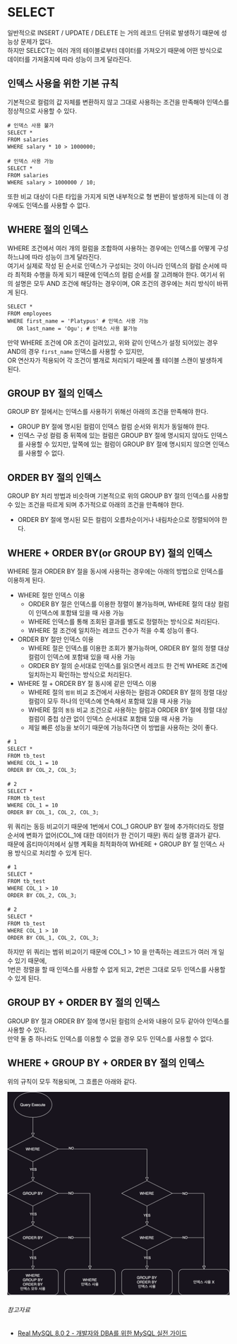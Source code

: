 # SELECT

일반적으로 INSERT / UPDATE / DELETE 는 거의 레코드 단위로 발생하기 떄문에 성능상 문제가 없다.  
하지만 SELECT는 여러 개의 테이블로부터 데이터를 가져오기 때문에 어떤 방식으로 데이터를 가져올지에 따라 성능이 크게 달라진다.

## 인덱스 사용을 위한 기본 규칙

기본적으로 컬럼의 값 자체를 변환하지 않고 그대로 사용하는 조건을 만족해야 인덱스를 정상적으로 사용할 수 있다.

```mysql
# 인덱스 사용 불가
SELECT *
FROM salaries
WHERE salary * 10 > 1000000;

# 인덱스 사용 가능
SELECT *
FROM salaries
WHERE salary > 1000000 / 10;
```

또한 비교 대상이 다른 타입을 가지게 되면 내부적으로 형 변환이 발생하게 되는데 이 경우에도 인덱스를 사용할 수 없다.

## WHERE 절의 인덱스

WHERE 조건에서 여러 개의 컬럼을 조합하여 사용하는 경우에는 인덱스를 어떻게 구성하느냐에 따라 성능이 크게 달라진다.  
여기서 실제로 작성 된 순서로 인덱스가 구성되는 것이 아니라 인덱스의 컬럼 순서에 따라 최적화 수행을 하게 되기 때문에 인덱스의 컬럼 순서를 잘 고려해야 한다.
여기서 위의 설명은 모두 AND 조건에 해당하는 경우이며, OR 조건의 경우에는 처리 방식이 바뀌게 된다.

```mysql
SELECT *
FROM employees
WHERE first_name = 'Platypus' # 인덱스 사용 가능
   OR last_name = 'Ogu'; # 인덱스 사용 불가능
```

만약 WHERE 조건에 OR 조건이 걸려있고, 위와 같이 인덱스가 설정 되어있는 경우 AND의 경우 `first_name` 인덱스를 사용할 수 있지만,  
OR 연산자가 적용되어 각 조건이 별개로 처리되기 때문에 풀 테이블 스캔이 발생하게 된다.

## GROUP BY 절의 인덱스

GROUP BY 절에서는 인덱스를 사용하기 위해선 아래의 조건을 만족해야 한다.

- GROUP BY 절에 명시된 컬럼이 인덱스 컬럼 순서와 위치가 동일해야 한다.
- 인덱스 구성 컬럼 중 뒤쪽에 있는 컬럼은 GROUP BY 절에 명시되지 않아도 인덱스를 사용할 수 있지만, 앞쪽에 있는 컬럼이 GROUP BY 절에 명시되지 않으면 인덱스를 사용할 수 없다.

## ORDER BY 절의 인덱스

GROUP BY 처리 방법과 비슷하며 기본적으로 위의 GROUP BY 절의 인덱스를 사용할 수 있는 조건을 따르게 되며 추가적으로 아래의 조건을 만족해야 한다.

- ORDER BY 절에 명시된 모든 컬럼이 오름차순이거나 내림차순으로 정렬되어야 한다.

## WHERE + ORDER BY(or GROUP BY) 절의 인덱스

WHERE 절과 ORDER BY 절을 동시에 사용하는 경우에는 아래의 방법으로 인덱스를 이용하게 된다.

- WHERE 절만 인덱스 이용
    - ORDER BY 절은 인덱스를 이용한 정렬이 불가능하며, WHERE 절의 대상 컬럼이 인덱스에 포함돼 있을 때 사용 가능
    - WHERE 인덱스를 통해 조회된 결과를 별도로 정렬하는 방식으로 처리된다.
    - WHERE 절 조건에 일치하는 레코드 건수가 적을 수록 성능이 좋다.
- ORDER BY 절만 인덱스 이용
    - WHERE 절은 인덱스를 이용한 조회가 불가능하며, ORDER BY 절의 정렬 대상 컬럼이 인덱스에 포함돼 있을 때 사용 가능
    - ORDER BY 절의 순서대로 인덱스를 읽으면서 레코드 한 건씩 WHERE 조건에 일치하는지 확인하는 방식으로 처리된다.
- WHERE 절 + ORDER BY 절 동시에 같은 인덱스 이용
    - WHERE 절의 `범위` 비교 조건에서 사용하는 컬럼과 ORDER BY 절의 정렬 대상 컬럼이 모두 하나의 인덱스에 연속해서 포함돼 있을 때 사용 가능
    - WHERE 절의 `동등` 비교 조건으로 사용하는 컬럼과 ORDER BY 절에 정렬 대상 컬럼이 중첩 상관 없이 인덱스 순서대로 포함돼 있을 때 사용 가능
    - 제일 빠른 성능을 보이기 때문에 가능하다면 이 방법을 사용하는 것이 좋다.

```mysql
# 1
SELECT *
FROM tb_test
WHERE COL_1 = 10
ORDER BY COL_2, COL_3;

# 2
SELECT *
FROM tb_test
WHERE COL_1 = 10
ORDER BY COL_1, COL_2, COL_3;
```

위 쿼리는 동등 비교이기 때문에 1번에서 COL_1 GROUP BY 절에 추가하더라도 정렬 순서에 변화가 없어(COL_1에 대한 데이터가 한 건이기 때문) 쿼리 실행 결과가 같다.  
때문에 옵티마이저에서 실행 계획을 최적화하여 WHERE + GROUP BY 절 인덱스 사용 방식으로 처리할 수 있게 된다.

```mysql
# 1
SELECT *
FROM tb_test
WHERE COL_1 > 10
ORDER BY COL_2, COL_3;

# 2
SELECT *
FROM tb_test
WHERE COL_1 > 10
ORDER BY COL_1, COL_2, COL_3;
```

하지만 위 쿼리는 범위 비교이기 때문에 COL_1 > 10 을 만족하는 레코드가 여러 개 일 수 있기 때문에,  
1번은 정렬을 할 때 인덱스를 사용할 수 없게 되고, 2번은 그대로 모두 인덱스를 사용할 수 있게 된다.

## GROUP BY + ORDER BY 절의 인덱스

GROUP BY 절과 ORDER BY 절에 명시된 컬럼의 순서와 내용이 모두 같아야 인덱스를 사용할 수 있다.  
만약 둘 중 하나라도 인덱스를 이용할 수 없을 경우 모두 인덱스를 사용할 수 없다.

## WHERE + GROUP BY + ORDER BY 절의 인덱스

위의 규칙이 모두 적용되며, 그 흐름은 아래와 같다.

![index-flow-chart.png](../image/index-flow-chart.png)

###### 참고자료

- [Real MySQL 8.0 2 - 개발자와 DBA를 위한 MySQL 실전 가이드](https://www.nl.go.kr/seoji/contents/S80100000000.do?schM=intgr_detail_view_isbn&page=1&pageUnit=10&schType=simple&schStr=Real+MySql+8.0&isbn=9791158392727&cipId=228440238%2C)